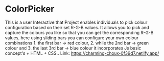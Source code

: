 # ColorPicker
This is a user Interactive that Project enables individuals to pick colour configuration based on their set R-G-B values. 
It allows you to pick and capture the colours you like so that you can get the corresponding R-G-B values, 
here using sliding bars you can configure your own colour combinations 
           1. the first bar -> red colour, 
           2. while the 2nd bar -> green colour and
           3. the last 3rd bar -> blue colour 
it incorporates Js basic concept's + HTML + CSS..
Link: https://charming-choux-0f39d7.netlify.app/
